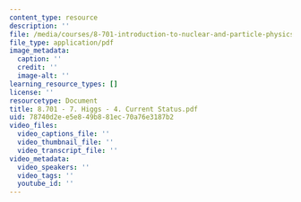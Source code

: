 ```yaml
---
content_type: resource
description: ''
file: /media/courses/8-701-introduction-to-nuclear-and-particle-physics-fall-2020/8701-7-higgs-4-current-status.pdf
file_type: application/pdf
image_metadata:
  caption: ''
  credit: ''
  image-alt: ''
learning_resource_types: []
license: ''
resourcetype: Document
title: 8.701 - 7. Higgs - 4. Current Status.pdf
uid: 78740d2e-e5e8-49b8-81ec-70a76e3187b2
video_files:
  video_captions_file: ''
  video_thumbnail_file: ''
  video_transcript_file: ''
video_metadata:
  video_speakers: ''
  video_tags: ''
  youtube_id: ''
---
```

